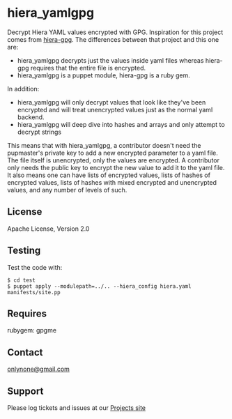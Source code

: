 hiera_yamlgpg
=============

Decrypt Hiera YAML values encrypted with GPG. Inspiration for this project comes
from [hiera-gpg](https://github.com/crayfishx/hiera-gpg). The differences
between that project and this one are:

 * hiera_yamlgpg decrypts just the values inside yaml files whereas hiera-gpg
   requires that the entire file is encrypted.
 * hiera_yamlgpg is a puppet module, hiera-gpg is a ruby gem.

In addition:

 * hiera_yamlgpg will only decrypt values that look like they've been encrypted
   and will treat unencrypted values just as the normal yaml backend.
 * hiera_yamlgpg will deep dive into hashes and arrays and only attempt to
   decrypt strings

This means that with hiera_yamlgpg, a contributor doesn't need the pupmaster's
private key to add a new encrypted parameter to a yaml file. The file itself is
unencrypted, only the values are encrypted. A contributor only needs the public
key to encrypt the new value to add it to the yaml file. It also means one can
have lists of encrypted values, lists of hashes of encrypted values, lists of
hashes with mixed encrypted and unencrypted values, and any number of levels of
such.

License
-------

Apache License, Version 2.0

Testing
-------

Test the code with:

    $ cd test
    $ puppet apply --modulepath=../.. --hiera_config hiera.yaml manifests/site.pp


Requires
--------

rubygem: gpgme

Contact
-------

onlynone@gmail.com

Support
-------

Please log tickets and issues at our [Projects site](https://github.com/onlynone/hiera_yamlgpg)
